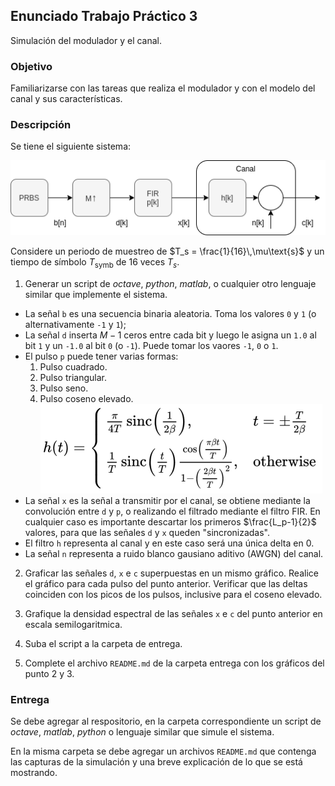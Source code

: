 ## Enunciado Trabajo Práctico 3

Simulación del modulador y el canal.


### Objetivo

Familiarizarse con las tareas que realiza el modulador y con el modelo
del canal y sus características.


### Descripción

Se tiene el siguiente sistema:

![Modulador + Canal](./images/ej03-sistema.png)

Considere un periodo de muestreo de $T_s = \frac{1}{16}\,\mu\text{s}$ y un
tiempo de símbolo $T_\text{symb}$ de 16 veces $T_s$.

1. Generar un script de *octave*, *python*, *matlab*, o cualquier otro lenguaje
  similar que implemente el sistema.
  - La señal `b` es una secuencia binaria aleatoria.
    Toma los valores `0` y `1` (o alternativamente `-1` y `1`);
  - La señal `d` inserta $M-1$ ceros entre cada bit y luego le asigna un
    `1.0` al bit `1` y un `-1.0` al bit `0` (o `-1`).
    Puede tomar los vaores `-1`, `0` o `1`.
  - El pulso `p` puede tener varias formas:
    1. Pulso cuadrado.
    2. Pulso triangular.
    3. Pulso seno.
    4. Pulso coseno elevado.
      ![Coseno elevado](./images/raised_cosine.png)
  - La señal `x` es la señal a transmitir por el canal, se obtiene mediante la
    convolución entre `d` y `p`, o realizando el filtrado mediante el filtro
    FIR.
    En cualquier caso es importante descartar los primeros $\frac{L_p-1}{2}$
    valores, para que las señales `d` y `x` queden "sincronizadas".
  - El filtro `h` representa al canal y en este caso será una única delta en
    0.
  - La señal `n` representa a ruido blanco gausiano aditivo (AWGN) del canal.

2. Graficar las señales `d`, `x` e `c` superpuestas en un mismo gráfico.
  Realice el gráfico para cada pulso del punto anterior.
  Verificar que las deltas coinciden con los picos de los pulsos, inclusive
  para el coseno elevado.

3. Grafique la densidad espectral de las señales `x` e `c` del punto anterior
  en escala semilogaritmica.

4. Suba el script a la carpeta de entrega.

5. Complete el archivo `README.md` de la carpeta entrega con los gráficos
  del punto 2 y 3.


### Entrega

Se debe agregar al respositorio, en la carpeta correspondiente un script de
*octave*, *matlab*, *python* o lenguaje similar que simule el sistema.

En la misma carpeta se debe agregar un archivos `README.md` que contenga las
capturas de la simulación y una breve explicación de lo que se está mostrando.

